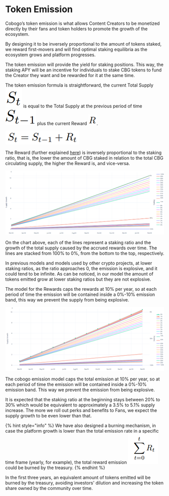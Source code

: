 # Token Emission

Cobogo’s token emission is what allows Content Creators to be monetized directly by their fans and token holders to promote the growth of the ecosystem.&#x20;

By designing it to be inversely proportional to the amount of tokens staked, we reward first-movers and will find optimal staking equilibria as the ecosystem grows and platform progresses.&#x20;

The token emission will provide the yield for staking positions. This way, the staking APY will be an incentive for individuals to stake CBG tokens to fund the Creator they want and be rewarded for it at the same time.

The token emission formula is straightforward, the current Total Supply <img src="../.gitbook/assets/image (6).png" alt="" data-size="line"> is equal to the Total Supply at the previous period of time <img src="../.gitbook/assets/image (8) (1).png" alt="" data-size="line"> plus the current Reward <img src="../.gitbook/assets/image (4).png" alt="" data-size="line">.

![](<../.gitbook/assets/image (3).png>)

The Reward (further explained [here](rewards/)) is inversely proportional to the staking ratio, that is, the lower the amount of CBG staked in relation to the total CBG circulating supply, the higher the Reward is, and vice-versa.

![](../.gitbook/assets/image17.png)

On the chart above, each of the lines represent a staking ratio and the growth of the total supply caused by the accrued rewards over time. The lines are stacked from 100% to 0%, from the bottom to the top, respectively.&#x20;

In previous models and models used by other crypto projects, at lower staking ratios, as the ratio approaches 0, the emission is explosive, and it could tend to be infinite. As can be noticed, in our model the amount of tokens emitted grow at lower staking ratios but they are not explosive.

The model for the Rewards caps the rewards at 10% per year, so at each period of time the emission will be contained inside a 0%-10% emission band, this way we prevent the supply from being explosive.

![](../.gitbook/assets/image18.png)

The cobogo emission model caps the total emission at 10% per year, so at each period of time the emission will be contained inside a 0%-10% emission band. This way we prevent the emission from being explosive.&#x20;

It is expected that the staking ratio at the beginning stays between 20% to 30% which would be equivalent to approximately a 3.5% to 5.1% supply increase. The more we roll out perks and benefits to Fans, we expect the supply growth to be even lower than that.

{% hint style="info" %}
We have also designed a burning mechanism, in case the platform growth is lower than the total emission rate in a specific time frame (yearly, for example), the total reward emission <img src="../.gitbook/assets/image.png" alt="" data-size="line"> could be burned by the treasury.
{% endhint %}

In the first three years, an equivalent amount of tokens emitted will be burned by the treasury, avoiding investors' dilution and increasing the token share owned by the community over time.
